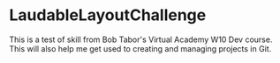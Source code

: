 # LaudableLayoutChallenge
This is a test of skill from Bob Tabor's Virtual Academy W10 Dev course. This will also help me get used to creating and managing projects in Git.
